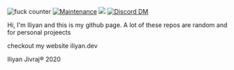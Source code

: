 ![fuck counter](https://img.shields.io/badge/Fuck-all_the_fucks-blue/fuck.svg)
[![Maintenance](https://img.shields.io/badge/Maintained%3F-yes-green.svg)](https://GitHub.com/Naereen/StrapDown.js/graphs/commit-activity)
![](https://img.shields.io/twitter/follow/iliyan_jivraj?style=social)
[![Discord DM](https://img.shields.io/badge/Discord-DM%20me-red)](https://discordapp.com/users/368367700772388865/)

Hi, 
I'm Iliyan and this is my github page. A lot of these repos are random and for personal projeects

checkout my website iliyan.dev

Iliyan Jivraj® 2020

